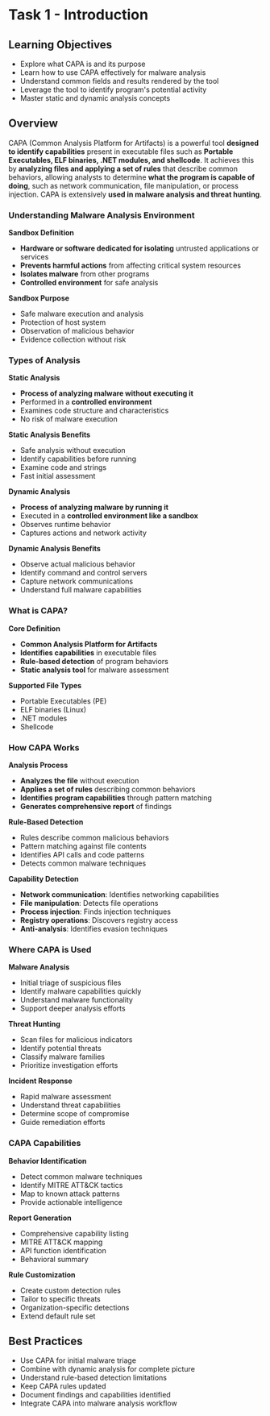# Task 1 - Introduction

## Learning Objectives
- Explore what CAPA is and its purpose
- Learn how to use CAPA effectively for malware analysis
- Understand common fields and results rendered by the tool
- Leverage the tool to identify program's potential activity
- Master static and dynamic analysis concepts

## Overview
CAPA (Common Analysis Platform for Artifacts) is a powerful tool **designed to identify capabilities** present in executable files such as **Portable Executables, ELF binaries, .NET modules, and shellcode**. It achieves this by **analyzing files and applying a set of rules** that describe common behaviors, allowing analysts to determine **what the program is capable of doing**, such as network communication, file manipulation, or process injection. CAPA is extensively **used in malware analysis and threat hunting**.

### Understanding Malware Analysis Environment

**Sandbox Definition**
- **Hardware or software dedicated for isolating** untrusted applications or services
- **Prevents harmful actions** from affecting critical system resources
- **Isolates malware** from other programs
- **Controlled environment** for safe analysis

**Sandbox Purpose**
- Safe malware execution and analysis
- Protection of host system
- Observation of malicious behavior
- Evidence collection without risk

### Types of Analysis

**Static Analysis**
- **Process of analyzing malware without executing it**
- Performed in a **controlled environment**
- Examines code structure and characteristics
- No risk of malware execution

**Static Analysis Benefits**
- Safe analysis without execution
- Identify capabilities before running
- Examine code and strings
- Fast initial assessment

**Dynamic Analysis**
- **Process of analyzing malware by running it**
- Executed in a **controlled environment like a sandbox**
- Observes runtime behavior
- Captures actions and network activity

**Dynamic Analysis Benefits**
- Observe actual malicious behavior
- Identify command and control servers
- Capture network communications
- Understand full malware capabilities

### What is CAPA?

**Core Definition**
- **Common Analysis Platform for Artifacts**
- **Identifies capabilities** in executable files
- **Rule-based detection** of program behaviors
- **Static analysis tool** for malware assessment

**Supported File Types**
- Portable Executables (PE)
- ELF binaries (Linux)
- .NET modules
- Shellcode

### How CAPA Works

**Analysis Process**
- **Analyzes the file** without execution
- **Applies a set of rules** describing common behaviors
- **Identifies program capabilities** through pattern matching
- **Generates comprehensive report** of findings

**Rule-Based Detection**
- Rules describe common malicious behaviors
- Pattern matching against file contents
- Identifies API calls and code patterns
- Detects common malware techniques

**Capability Detection**
- **Network communication**: Identifies networking capabilities
- **File manipulation**: Detects file operations
- **Process injection**: Finds injection techniques
- **Registry operations**: Discovers registry access
- **Anti-analysis**: Identifies evasion techniques

### Where CAPA is Used

**Malware Analysis**
- Initial triage of suspicious files
- Identify malware capabilities quickly
- Understand malware functionality
- Support deeper analysis efforts

**Threat Hunting**
- Scan files for malicious indicators
- Identify potential threats
- Classify malware families
- Prioritize investigation efforts

**Incident Response**
- Rapid malware assessment
- Understand threat capabilities
- Determine scope of compromise
- Guide remediation efforts

### CAPA Capabilities

**Behavior Identification**
- Detect common malware techniques
- Identify MITRE ATT&CK tactics
- Map to known attack patterns
- Provide actionable intelligence

**Report Generation**
- Comprehensive capability listing
- MITRE ATT&CK mapping
- API function identification
- Behavioral summary

**Rule Customization**
- Create custom detection rules
- Tailor to specific threats
- Organization-specific detections
- Extend default rule set

## Best Practices
- Use CAPA for initial malware triage
- Combine with dynamic analysis for complete picture
- Understand rule-based detection limitations
- Keep CAPA rules updated
- Document findings and capabilities identified
- Integrate CAPA into malware analysis workflow